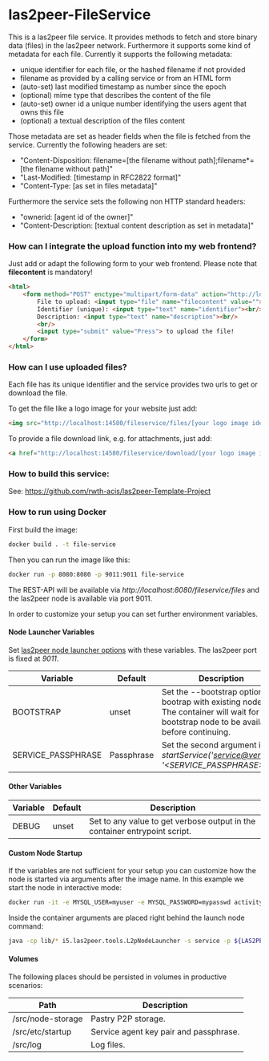 # las2peer-FileService

This is a las2peer file service. It provides methods to fetch and store binary data (files) in the las2peer network.
Furthermore it supports some kind of metadata for each file. Currently it supports the following metadata:

- unique identifier for each file, or the hashed filename if not provided
- filename as provided by a calling service or from an HTML form
- (auto-set) last modified timestamp as number since the epoch
- (optional) mime type that describes the content of the file
- (auto-set) owner id a unique number identifying the users agent that owns this file
- (optional) a textual description of the files content

Those metadata are set as header fields when the file is fetched from the service. Currently the following headers are set:

- "Content-Disposition: filename=[the filename without path];filename*=[the filename without path]"
- "Last-Modified: [timestamp in RFC2822 format]"
- "Content-Type: [as set in files metadata]"

Furthermore the service sets the following non HTTP standard headers:

- "ownerid: [agent id of the owner]"
- "Content-Description: [textual content description as set in metadata]"

### How can I integrate the upload function into my web frontend?

Just add or adapt the following form to your web frontend. Please note that **filecontent** is mandatory!
```html
<html>
	<form method="POST" enctype="multipart/form-data" action="http://localhost:14580/fileservice/files">
		File to upload: <input type="file" name="filecontent" value=""><br/>
		Identifier (unique): <input type="text" name="identifier"><br/>
		Description: <input type="text" name="description"><br/>
		<br/>
		<input type="submit" value="Press"> to upload the file!
	</form>
</html>
```

### How can I use uploaded files?

Each file has its unique identifier and the service provides two urls to get or download the file.

To get the file like a logo image for your website just add:
```html
<img src="http://localhost:14580/fileservice/files/[your logo image identifier]">
```

To provide a file download link, e.g. for attachments, just add:
```html
<a href="http://localhost:14580/fileservice/download/[your logo image identifier]">Download</a>
```

### How to build this service:
See: https://github.com/rwth-acis/las2peer-Template-Project

### How to run using Docker

First build the image:
```bash
docker build . -t file-service
```

Then you can run the image like this:

```bash
docker run -p 8080:8080 -p 9011:9011 file-service
```

The REST-API will be available via *http://localhost:8080/fileservice/files* and the las2peer node is available via port 9011.

In order to customize your setup you can set further environment variables.

#### Node Launcher Variables

Set [las2peer node launcher options](https://github.com/rwth-acis/las2peer-Template-Project/wiki/L2pNodeLauncher-Commands#at-start-up) with these variables.
The las2peer port is fixed at *9011*.

| Variable | Default | Description |
|----------|---------|-------------|
| BOOTSTRAP | unset | Set the --bootstrap option to bootrap with existing nodes. The container will wait for any bootstrap node to be available before continuing. |
| SERVICE_PASSPHRASE | Passphrase | Set the second argument in *startService('<service@version>', '<SERVICE_PASSPHRASE>')*. |

#### Other Variables

| Variable | Default | Description |
|----------|---------|-------------|
| DEBUG  | unset | Set to any value to get verbose output in the container entrypoint script. |

#### Custom Node Startup

If the variables are not sufficient for your setup you can customize how the node is started via arguments after the image name.
In this example we start the node in interactive mode:
```bash
docker run -it -e MYSQL_USER=myuser -e MYSQL_PASSWORD=mypasswd activity-tracker startService\(\'i5.las2peer.services.fileService.FileService@2.2.5\', \'Passphrase\'\) startWebConnector interactive
```
Inside the container arguments are placed right behind the launch node command:
```bash
java -cp lib/* i5.las2peer.tools.L2pNodeLauncher -s service -p ${LAS2PEER_PORT} <your args>
```

#### Volumes

The following places should be persisted in volumes in productive scenarios:

| Path | Description |
|------|-------------|
| /src/node-storage | Pastry P2P storage. |
| /src/etc/startup | Service agent key pair and passphrase. |
| /src/log | Log files. |
